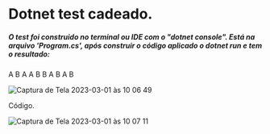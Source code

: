 # Dotnet test cadeado.

##### O test foi construido no terminal ou IDE com o "dotnet console". Está na arquivo 'Program.cs', após construir o código aplicado o dotnet run e tem o resultado:
A B A A B B A B A B

![Captura de Tela 2023-03-01 às 10 06 49](https://user-images.githubusercontent.com/51278488/222147886-bd887459-c51e-48aa-913a-e4eb2870474f.png)

Código.

![Captura de Tela 2023-03-01 às 10 07 11](https://user-images.githubusercontent.com/51278488/222147978-6e8c2af1-1fb6-426c-a973-6092e7449c5e.png)


